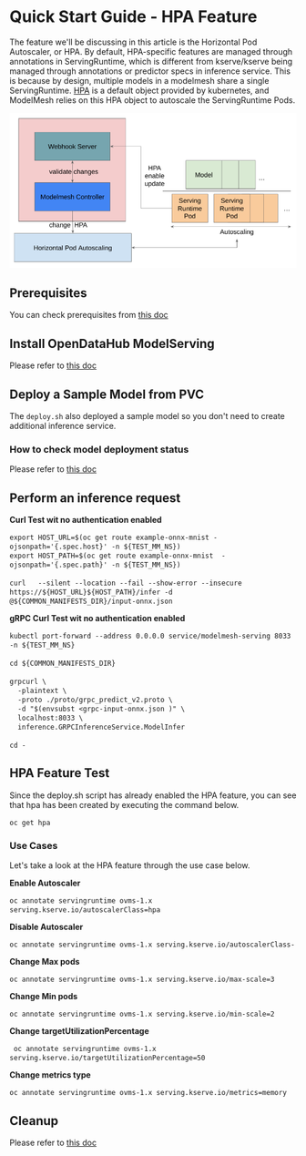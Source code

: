 # Quick Start Guide - HPA Feature

The feature we'll be discussing in this article is the Horizontal Pod Autoscaler, or HPA. By default, HPA-specific features are managed through annotations in ServingRuntime, which is different from kserve/kserve being managed through annotations or predictor specs in inference service. This is because by design, multiple models in a modelmesh share a single ServingRuntime. [HPA](https://kubernetes.io/docs/tasks/run-application/horizontal-pod-autoscale/) is a default object provided by kubernetes, and ModelMesh relies on this HPA object to autoscale the ServingRuntime Pods.

<p align="center">
  <img src="./HPA_in_Modelmesh.png" alt="HPA in ModelMesh"/>
</p>

## Prerequisites

You can check prerequisites from [this doc](../README.md)

## Install OpenDataHub ModelServing

Please refer to [this doc](../docs/modelmesh-install.md)

## Deploy a Sample Model from PVC

The `deploy.sh` also deployed a sample model so you don't need to create additional inference service. 

### How to check model deployment status
Please refer to [this doc](../basic/README.md#how-to-check-model-deployment-status)

## Perform an inference request

**Curl Test wit no authentication enabled**
~~~
export HOST_URL=$(oc get route example-onnx-mnist -ojsonpath='{.spec.host}' -n ${TEST_MM_NS})
export HOST_PATH=$(oc get route example-onnx-mnist  -ojsonpath='{.spec.path}' -n ${TEST_MM_NS})

curl   --silent --location --fail --show-error --insecure https://${HOST_URL}${HOST_PATH}/infer -d  @${COMMON_MANIFESTS_DIR}/input-onnx.json
~~~

**gRPC Curl Test wit no authentication enabled**

~~~
kubectl port-forward --address 0.0.0.0 service/modelmesh-serving 8033 -n ${TEST_MM_NS} 

cd ${COMMON_MANIFESTS_DIR}

grpcurl \
  -plaintext \
  -proto ./proto/grpc_predict_v2.proto \
  -d "$(envsubst <grpc-input-onnx.json )" \
  localhost:8033 \
  inference.GRPCInferenceService.ModelInfer

cd -  
~~~

## HPA Feature Test

Since the deploy.sh script has already enabled the HPA feature, you can see that hpa has been created by executing the command below.

~~~
oc get hpa
~~~

### Use Cases
Let's take a look at the HPA feature through the use case below.

**Enable Autoscaler**
~~~
oc annotate servingruntime ovms-1.x serving.kserve.io/autoscalerClass=hpa
~~~

**Disable Autoscaler**
~~~
oc annotate servingruntime ovms-1.x serving.kserve.io/autoscalerClass-
~~~

**Change Max pods**
~~~
oc annotate servingruntime ovms-1.x serving.kserve.io/max-scale=3
~~~

**Change Min pods**
~~~
oc annotate servingruntime ovms-1.x serving.kserve.io/min-scale=2
~~~

**Change targetUtilizationPercentage**
~~~
 oc annotate servingruntime ovms-1.x  serving.kserve.io/targetUtilizationPercentage=50
~~~

**Change metrics type**
~~~
oc annotate servingruntime ovms-1.x serving.kserve.io/metrics=memory
~~~

## Cleanup

Please refer to [this doc](../docs/modelmesh-cleanup.md)

